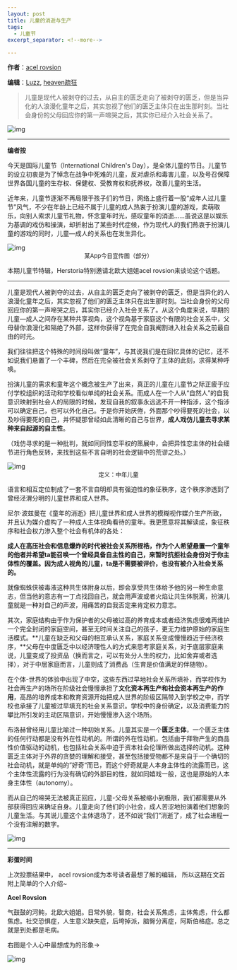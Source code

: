 ```yaml
---
layout: post
title: 儿童的消逝与生产
tags:
  - 儿童节
excerpt_separator: <!--more-->

---
```


**作者**：[acel rovsion](https://www.zhihu.com/people/acel-rovsion)

**编辑**：[Luzz](https://www.zhihu.com/people/ru-shi-shuo-59), [heaven疏狂](https://www.zhihu.com/people/heavenshu-kuang)

> 儿童是现代人被剥夺的过去，从自主的匮乏走向了被剥夺的匮乏，但是当异化的人浪漫化童年之后，其实忽视了他们的匮乏主体只在出生那时刻。当社会身份的父母回应你的第一声啼哭之后，其实你已经介入社会关系了。

<!--more-->

<img class="img-fluid" src="../images/儿童/a75d64b6f2f1415c558258378d29af71-sz_492016.jpg" alt="img">

<hr/>

**编者按**

今天是国际儿童节（International Children's Day），是全体儿童的节日。儿童节的设立初衷是为了悼念在战争中死难的儿童，反对虐杀和毒害儿童，以及号召保障世界各国儿童的生存权、保健权、受教育权和抚养权，改善儿童的生活。

近年来，儿童节逐渐不再局限于孩子们的节日，网络上盛行着一股“成年人过儿童节”风气，不少在年龄上已经不属于儿童的成人热衷于扮演儿童的游戏，卖萌取乐，向别人索求儿童节礼物，怀念童年时光，感叹童年的消逝……虽说这是以娱乐为基调的戏仿和操演，却折射出了某些时代症候，作为现代人的我们热衷于扮演儿童的游戏的同时，儿童—成人的关系也在发生异化。

<img class="img-fluid" src="../images/儿童/3c1c3c270854544d698bee2b64548e34-sz_99906.jpg" alt="img">

<center><font size="2">某App今日宣传图（部分）</font></center>

本期儿童节特辑，Herstoria特别邀请北欧大姐姐acel rovsion来谈论这个话题。

<hr/>

儿童是现代人被剥夺的过去，从自主的匮乏走向了被剥夺的匮乏，但是当异化的人浪漫化童年之后，其实忽视了他们的匮乏主体只在出生那时刻。当社会身份的父母回应你的第一声啼哭之后，其实你已经介入社会关系了。从这个角度来说，早期的儿童—成人之间存在某种共享视角，这个视角基于家庭这个有限的社会关系中，父母替你浪漫化和隔绝了外部，这样你获得了在完全自我阉割进入社会关系之前最自由的时光。

我们往往把这个特殊的时间段叫做“童年”，与其说我们是在回忆具体的记忆，还不如说我们悬置了一个丰碑，然后在完全被社会关系剥夺了主体的此刻，求得某种呼唤。

扮演儿童的需求和童年这个概念被生产了出来，真正的儿童在儿童节之际正疲于应付学校组织的活动和学校看似单纯的社会关系。而成人在一个人从“自然人”的自我意识映射到社会人的局限的时候，发现自我的叙事永远逃不开一种指涉，这个指涉可以确定自己，也可以外化自己。于是你开始厌倦，外面那个吵得要死的社会，以及吵得要死的自己，并怀疑那曾经如此清晰的自己与世界，**成人戏仿儿童去寻求某种来自起源的自主性**。

（戏仿寻求的是一种批判，就如同同性恋平权的策展中，会把异性恋主体的社会细节进行角色反转，来找到这些不言自明的社会逻辑中的荒谬之处。）

<img class="img-fluid" src="../images/儿童/e467e962180f83064c3da95c4bf1b43e-sz_174670.jpg" alt="img">

<center><font size="2">定义：中年儿童</font></center>

语言和相互定位制成了一套不言自明却具有强迫性的象征秩序，这个秩序渗透到了曾经泾渭分明的儿童世界和成人世界。

尼尔·波兹曼在《童年的消逝》把儿童世界和成人世界的模糊视作媒介生产所致，并且认为媒介虚构了一种成人主体视角看待的童年。我更愿意将其解读成，象征秩序和社会权力渗入整个社会有机体的各处：

**成人在高压社会和信息爆炸的时代被社会关系所桎梏，作为个人希望悬置一个童年的他者并希望ta能召唤一个曾经具备自主性的自己，来暂时抗拒社会身份对于你主体性的覆盖。因为成人视角的儿童，ta是不需要被评价，也没有被介入社会关系的。**

就像蜘蛛侠被毒液这种共生体附身以后，即会享受共生体给予他的另一种生命意志，但当他的意志有一丁点找回自己，就会用声波或者火焰让共生体脱离，扮演儿童就是一种对自己的声波，用痛苦的自我否定来肯定权力意志。

其次，家庭结构由于作为保护者的父母被过高的养育成本或者经济焦虑很难再维护一个完全封闭的家庭空间，甚至无时间关注自己的孩子，更无力维护原始的家庭生活模式。**儿童在缺乏和父母的相互承认关系，家庭关系变成慢慢趋近于经济秩序，**父母在中度匮乏中以经济理性人的方式来思考家庭关系，对于底层家庭来说，儿童变成了投资品（换而言之，可以有处分人生的权力，比如舍弃或者选择），对于中层家庭而言，儿童则成了消费品（生育是价值满足的伴随物）。

在个体-世界的体验中出现了中空，这些东西过早地社会关系所填补，而学校作为社会再生产的场所在阶级社会慢慢承担了**文化资本再生产和社会资本再生产的作用**，高昂的培养成本和教育资源开始把成人世界的阶级区隔带入到学校之中，而学校也承接了儿童被过早填充的社会关系意识。学校中的身份确定，以及消费能力的攀比所引发的主动区隔意识，开始慢慢渗入这个场所。

布洛赫曾经用儿童比喻过一种初始关系。儿童其实是一个**匮乏主体**，一个匮乏主体的任何行动都是没有外在性动机的。所谓的外在性动机，包括由于拜物产生的商品性价值驱动的动机，也包括社会关系中迫于资本社会伦理所做出选择的动机。这种匮乏主体对于外界的贪婪的理解和接受，甚至包括接受物都不是来自于一个确切的社会动机，就是单纯的”好奇“而已，而这个好奇就是人本身主体性的流露而已，这个主体性流露的行为没有确切的外部目的性，就如同嬉戏一般，这也是原始的人本身主体性（autonomy）。

而从自己的啼哭无法被真正回应，儿童-父母关系被缩小到极限，我们都需要从外部获得回应来确证自身。儿童走向了他们的小社会，成人苦涩地扮演着他们想象的儿童生活。与其说儿童这个主体退场了，还不如说“我们”消逝了，成了社会进程一个没有注解的数字。

<img class="img-fluid" src="../images/儿童/e6d20591f181f57a9e1a23cd7b8d88bf-sz_404228.jpg" alt="img">

<hr/>

**彩蛋时间**

上次投票结果中， acel rovsion成为本号读者最想了解的编辑，
所以这期在文首附上简单的个人介绍\~

**Acel Rovsion**

气鼓鼓的河鲀，北欧大姐姐。日常外貌，智商，社会关系焦虑，主体焦虑，什么都焦虑。社交恐惧症，人生意义缺失症，后垮掉派，脑臀分离症，阿斯伯格症。总之就是到处都是毛病。

右图是个人心中最想成为的形象→

<img class="img-fluid" src="../images/儿童/8b208688322c36b6bab10d5420eae01a-sz_197886.jpg" alt="img">